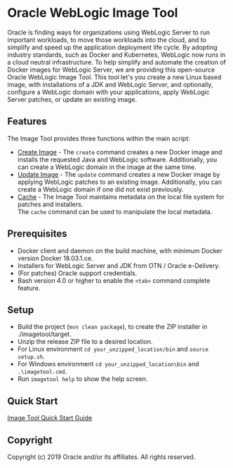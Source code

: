 # Oracle WebLogic Image Tool

Oracle is finding ways for organizations using WebLogic Server to run important workloads, to move those workloads into
the cloud, and to simplify and speed up the application deployment life cycle. By adopting industry standards, such as Docker
and Kubernetes, WebLogic now runs in a cloud neutral infrastructure.  To help simplify and automate the creation of
Docker images for WebLogic Server, we are providing this open-source
Oracle WebLogic Image Tool.  This tool let's you create a new Linux based image, with installations of a JDK and WebLogic Server,
and optionally, configure a WebLogic domain with your applications, apply WebLogic Server patches, or update an existing
image.

## Features

The Image Tool provides three functions within the main script:
  - [Create Image](site/create-image.md) - The `create` command creates a new Docker image and installs the requested 
  Java and WebLogic software.  Additionally, you can create a WebLogic domain in the image at the same time.
  - [Update Image](site/update-image.md) - The `update` command creates a new Docker image by applying WebLogic patches 
  to an existing image.  Additionally, you can create a WebLogic domain if one did not exist previously.
  - [Cache](site/cache.md) - The Image Tool maintains metadata on the local file system for patches and installers.  
  The `cache` command can be used to manipulate the local metadata.

## Prerequisites

- Docker client and daemon on the build machine, with minimum Docker version Docker 18.03.1.ce.
- Installers for WebLogic Server and JDK from OTN / Oracle e-Delivery.
- (For patches) Oracle support credentials.
- Bash version 4.0 or higher to enable the `<tab>` command complete feature.

## Setup

- Build the project (`mvn clean package`), to create the ZIP installer in ./imagetool/target.
- Unzip the release ZIP file to a desired location.
- For Linux environment `cd your_unzipped_location/bin` and `source setup.sh`. 
- For Windows environment `cd your_unzipped_location\bin` and `.\imagetool.cmd`. 
- Run `imagetool help` to show the help screen.

## Quick Start

[Image Tool Quick Start Guide](site/quickstart.md)

## Copyright
Copyright (c) 2019 Oracle and/or its affiliates. All rights reserved.

